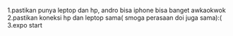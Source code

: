1.pastikan punya leptop dan hp, andro bisa iphone bisa banget awkaokwok
2.pastikan koneksi hp dan leptop sama( smoga perasaan doi juga sama):(
3.expo start
